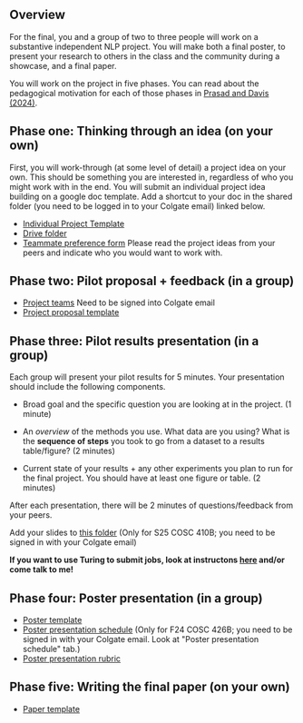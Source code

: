## Overview

For the final, you and a group of two to three people will work on a substantive independent NLP project. You will make both a final poster, to present your research to others in the class and the community during a showcase, and a final paper.

You will work on the project in five phases. You can read about the pedagogical motivation for each of those phases in [Prasad and Davis (2024)](https://aclanthology.org/2024.teachingnlp-1.16/). 

## Phase one: Thinking through an idea (on your own)

First, you will work-through (at some level of detail) a project idea on your own. This should be something you are interested in, regardless of who you might work with in the end. You will submit an individual project idea building on a google doc template. Add a shortcut to your doc in the shared folder (you need to be logged in to your Colgate email) linked below.

* [Individual Project Template](https://docs.google.com/document/d/1TxtTuiaqHDGzRfxh7LhppiRUBqBkBK3Zh94F4f0n_X4/edit?usp=sharing)
* [Drive folder](https://drive.google.com/drive/folders/1jysrS4mk7VOISNRSTyiNVbSNipDGWbll?usp=sharing)
* [Teammate preference form](https://docs.google.com/forms/d/e/1FAIpQLSfttWXvYcsMK35UbuU7IQl9IraVFFfzT6gKERoKwnyUFIIUgw/viewform?usp=sharing) Please read the project ideas from your peers and indicate who you would want to work with. 

## Phase two: Pilot proposal + feedback (in a group)

* [Project teams](https://docs.google.com/spreadsheets/d/1p0Li_78Pr1mCcpyATS9H8q89hEozkr9BUOmDS5EjMbQ/edit?usp=sharing) Need to be signed into Colgate email
* [Project proposal template](https://docs.google.com/document/d/1V5Boa1_JeuTWTGUJo8Jd6eyI4oM5JhcmKijDXY3Xr2A/edit?usp=sharing)


## Phase three: Pilot results presentation (in a group)
Each group will present your pilot results for 5 minutes. Your presentation should include the following components.  

* Broad goal and the specific question you are looking at in the project. (1 minute)

* An *overview* of the methods you use. What data are you using? What is the **sequence of steps** you took to go from a dataset to a results table/figure? (2 minutes) 

* Current state of your results + any other experiments you plan to run for the final project. You should have at least one figure or table. (2 minutes)

After each presentation, there will be 2 minutes of questions/feedback from your peers. 

Add your slides to [this folder](https://drive.google.com/drive/folders/1cjgTrJabEHMq7te5EvYV5Zz03Y-OvLXG?usp=drive_link) (Only for S25 COSC 410B; you need to be signed in with your Colgate email)

**If you want to use Turing to submit jobs, look at instructons [here](https://github.com/forrestdavis/NLPScholar/blob/main/Server.md) and/or come talk to me!**


## Phase four: Poster presentation (in a group)

* [Poster template](https://docs.google.com/presentation/d/1GGJMG_BTGtAOZLpRNaWq_JYd7sqgx72Vi5sCLR2ZhaA/edit?usp=sharing)
* [Poster presentation schedule](https://docs.google.com/spreadsheets/d/1p0Li_78Pr1mCcpyATS9H8q89hEozkr9BUOmDS5EjMbQ/edit?usp=sharing) (Only for F24 COSC 426B; you need to be signed in with your Colgate email. Look at "Poster presentation schedule" tab.)
* [Poster presentation rubric](https://docs.google.com/document/d/1FT_WVUHGX2FyaP49hB2R6xkZXdCiewCWWNjmjZRTvUE/edit?usp=sharing)



## Phase five: Writing the final paper (on your own)
* [Paper template](https://www.overleaf.com/project/67571ccd9e602755afcb0d8d)
